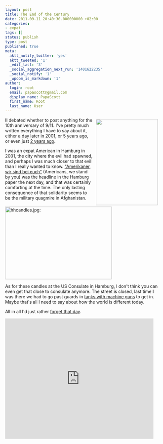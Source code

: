 ```yaml
---
layout: post
title: The End of the Century
date: 2011-09-11 20:40:30.000000000 +02:00
categories:
- expat
tags: []
status: publish
type: post
published: true
meta:
  aktt_notify_twitter: 'yes'
  aktt_tweeted: '1'
  _edit_last: '3'
  _social_aggregation_next_run: '1401622235'
  _social_notify: '1'
  _wpcom_is_markdown: '1'
author:
  login: root
  email: papascott@gmail.com
  display_name: PapaScott
  first_name: Root
  last_name: User
---
```

<p><img src="https://papascott-de.s3.amazonaws.com/wordpress/wp-content/uploads/2001/09/s1poster.jpg" width="200" height="279" hspace="10" vspace="5" border="0" align="right" />II debated whether to post anything for the 10th anniversary of 9/11. I've pretty much written everything I have to say about it, either <a href="https://www.papascott.de/archives/2001/09/12/the-day-the-earth-stood-still/">a day later in 2001</a>, or <a href="https://www.papascott.de/archives/2006/09/10/five-years/">5 years ago</a>, or even just <a href="https://www.papascott.de/archives/2009/09/11/inner-peace/">2 years ago</a>.</p>
<p>I was an expat American in Hamburg in 2001, the city where the evil had spawned, and perhaps I was much closer to that evil than I really wanted to know. <a href="https://www.papascott.de/archives/2001/09/13/were-in-this-together/">"Amerikaner, wir sind bei euch"</a> (Americans, we stand by you) was the headline in the Hamburg paper the next day, and that was certainly comforting at the time. The only lasting consequence of that solidarity seems to be the military quagmire in Afghanistan.</p>
<p><a href="https://www.papascott.de/archives/2001/09/16/sunday-at-home/"><img src="https://papascott-de.s3.amazonaws.com/wordpress/wp-content/uploads/2001/09/hhcandles.jpg" height="235" width="345" border="0" alt="hhcandles.jpg: " /></a></p>
<p>As for these candles at the US Consulate in Hamburg, I don't think you can even get that close to consulate anymore. The street is closed, last time I was there we had to go past guards in <a href="https://www.papascott.de/archives/2002/11/02/terror-begins-at-home/">tanks with machine guns</a> to get in. Maybe that's all I need to say about how the world is different today.</p>
<p>All in all I'd just rather <a href="http://www.youtube.com/watch?v=52mgnN9xfvA">forget that day</a>.</p>
<p><iframe width="480" height="390" src="https://www.youtube.com/embed/52mgnN9xfvA" frameborder="0" allowfullscreen></iframe></p>
